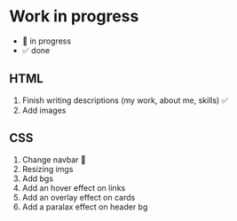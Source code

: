 # Work in progress

- 🚀  in progress
- ✅  done  

## HTML  

1. Finish writing descriptions (my work, about me, skills) ✅  
2. Add images

## CSS  

1. Change navbar 🚀  
2. Resizing imgs  
3. Add bgs
4. Add an hover effect on links
5. Add an overlay effect on cards  
6. Add a paralax effect on header bg  
